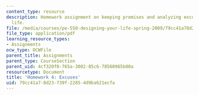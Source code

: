 ```yaml
---
content_type: resource
description: Homework assignment on keeping promises and analyzing excuses in your
  life.
file: /media/courses/pe-550-designing-your-life-spring-2009/79cc41a78d23739f22854d9ba621ecfa_MITPE_550iap09_s09_assn04.pdf
file_type: application/pdf
learning_resource_types:
- Assignments
ocw_type: OCWFile
parent_title: Assignments
parent_type: CourseSection
parent_uid: 4cf320f0-765a-3002-85c6-78560965b80a
resourcetype: Document
title: 'Homework 4: Excuses'
uid: 79cc41a7-8d23-739f-2285-4d9ba621ecfa
---
```

